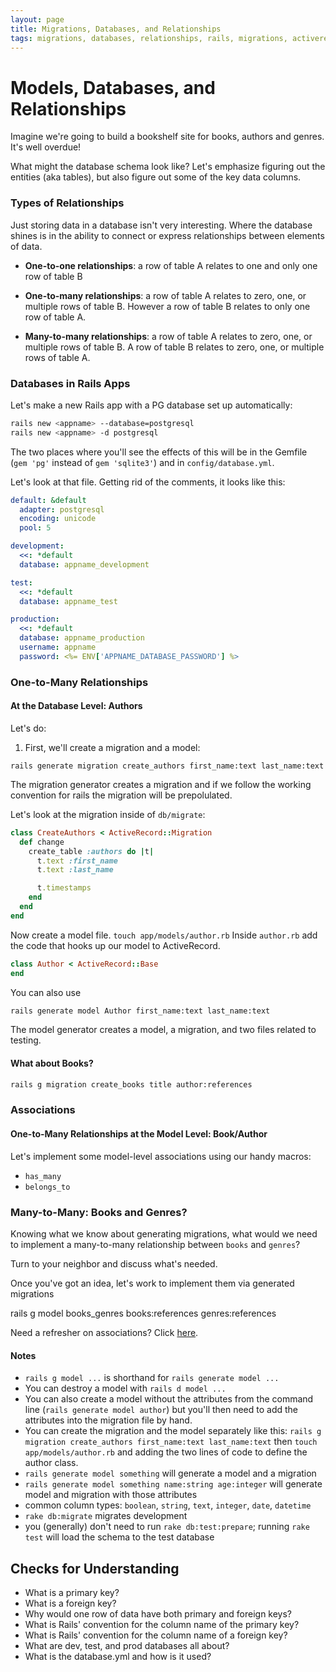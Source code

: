 ```yaml
---
layout: page
title: Migrations, Databases, and Relationships
tags: migrations, databases, relationships, rails, migrations, activerecord
---
```


# Models, Databases, and Relationships

Imagine we're going to build a bookshelf site for books, authors and genres. It's well overdue!

What might the database schema look like? Let's emphasize figuring out the entities (aka tables), but also figure out some of the key data columns.

### Types of Relationships

Just storing data in a database isn't very interesting. Where the database shines is in the ability to connect or express relationships between elements of data.

* **One-to-one relationships**: a row of table A relates to one and only one row of table B

* **One-to-many relationships**: a row of table A relates to zero, one, or multiple rows of table B. However a row of table B relates to only one row of table A.

* **Many-to-many relationships**: a row of table A relates to zero, one, or multiple rows of table B. A row of table B relates to zero, one, or multiple rows of table A.

### Databases in Rails Apps

Let's make a new Rails app with a PG database set up automatically:

```bash
rails new <appname> --database=postgresql
rails new <appname> -d postgresql
```

The two places where you'll see the effects of this will be in the Gemfile (`gem 'pg'` instead of `gem 'sqlite3'`) and in `config/database.yml`.

Let's look at that file. Getting rid of the comments, it looks like this:

```yaml
default: &default
  adapter: postgresql
  encoding: unicode
  pool: 5

development:
  <<: *default
  database: appname_development

test:
  <<: *default
  database: appname_test

production:
  <<: *default
  database: appname_production
  username: appname
  password: <%= ENV['APPNAME_DATABASE_PASSWORD'] %>
```

### One-to-Many Relationships

#### At the Database Level: Authors

Let's do:

1. First, we'll create a migration and a model:

`rails generate migration create_authors first_name:text last_name:text`

The migration generator creates a migration and if we follow the working convention for rails the migration will be prepolulated.

Let's look at the migration inside of `db/migrate`:

```ruby
class CreateAuthors < ActiveRecord::Migration
  def change
    create_table :authors do |t|
      t.text :first_name
      t.text :last_name

      t.timestamps
    end
  end
end
```

Now create a model file. `touch app/models/author.rb`
Inside `author.rb` add the code that hooks up our model to ActiveRecord.

```ruby
class Author < ActiveRecord::Base
end
```

You can also use

```bash
rails generate model Author first_name:text last_name:text
```

The model generator creates a model, a migration, and two files related to testing.

#### What about Books?

```bash
rails g migration create_books title author:references
```

### Associations

#### One-to-Many Relationships at the Model Level: Book/Author

Let's implement some model-level associations using our handy macros:

* `has_many`
* `belongs_to`

### Many-to-Many: Books and Genres?

Knowing what we know about generating migrations, what would we need to implement a many-to-many relationship between `books` and `genres`?

Turn to your neighbor and discuss what's needed.

Once you've got an idea, let's work to implement them via generated migrations

rails g model books_genres books:references genres:references

Need a refresher on associations? Click [here](http://guides.rubyonrails.org/association_basics.html).

#### Notes

* `rails g model ...` is shorthand for `rails generate model ...`
* You can destroy a model with `rails d model ...`
* You can also create a model without the attributes from the command line (`rails generate model author`) but you'll then need to add the attributes into the migration file by hand.
* You can create the migration and the model separately like this: `rails g migration create_authors first_name:text last_name:text` then `touch app/models/author.rb` and adding the two lines of code to define the author class.
* `rails generate model something` will generate a model and a migration
* `rails generate model something name:string age:integer` will generate model and migration with those attributes
* common column types: `boolean`, `string`, `text`, `integer`, `date`, `datetime`
* `rake db:migrate` migrates development
* you (generally) don't need to run `rake db:test:prepare`; running `rake test` will load the schema to the test database

## Checks for Understanding

* What is a primary key?
* What is a foreign key?
* Why would one row of data have both primary and foreign keys?
* What is Rails' convention for the column name of the primary key?
* What is Rails' convention for the column name of a foreign key?
* What are dev, test, and prod databases all about?
* What is the database.yml and how is it used?
